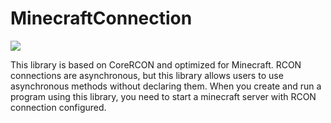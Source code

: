 # MinecraftConnection
 ![](https://img.shields.io/badge/Minecraft%20Version-1.13_~1.16.3-brightgreen)
 
 This library is based on CoreRCON and optimized for Minecraft. RCON connections are asynchronous, but this library allows users to use asynchronous methods without declaring them. When you create and run a program using this library, you need to start a minecraft server with RCON connection configured.